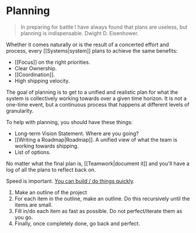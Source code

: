# Planning

> In preparing for battle I have always found that plans are useless, but planning is indispensable. Dwight D. Eisenhower.

Whether it comes naturally or is the result of a concerted effort and process, every [[Systems|system]] plans to achieve the same benefits:

- [[Focus]] on the right priorities.
- Clear Ownership.
- [[Coordination]].
- High shipping velocity.

The goal of planning is to get to a unified and realistic plan for what the system is collectively working towards over a given time horizon. It is not a one-time event, but a continuous process that happens at different levels of granularity.

To help with planning, you should have these things:

- Long-term Vision Statement. Where are you going?
- [[Writing a Roadmap|Roadmap]]. A unified view of what the team is working towards shipping.
- List of options.

No matter what the final plan is, [[Teamwork|document it]] and you'll have a log of all the plans to reflect back on.

Speed is important. [You can build / do things quickly](https://learnhowtolearn.org/how-to-build-extremely-quickly/).

1. Make an outline of the project
2. For each item in the outline, make an outline. Do this recursively until the items are small.
3. Fill in/do each item as fast as possible. Do not perfect/iterate them as you go.
4. Finally, once completely done, go back and perfect.
